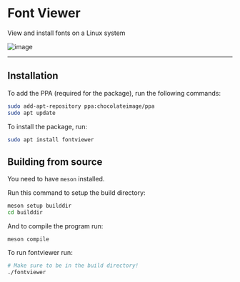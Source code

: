 # Font Viewer
View and install fonts on a Linux system

![image](https://github.com/chocolateimage/fontviewer/assets/45315451/f3f4cfc3-c5d0-4eb1-84a3-82e0ec4d9d8d)


---


## Installation

To add the PPA (required for the package), run the following commands:
```bash
sudo add-apt-repository ppa:chocolateimage/ppa
sudo apt update
```
To install the package, run:
```bash
sudo apt install fontviewer
```


## Building from source
You need to have `meson` installed.

Run this command to setup the build directory:
```bash
meson setup builddir
cd builddir
```
And to compile the program run:
```
meson compile
```

To run fontviewer run:
```bash
# Make sure to be in the build directory!
./fontviewer
```
